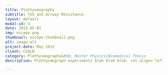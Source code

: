 ```yaml
---
title: Plethysmography
subtitle: TGV and Airway Resistance
layout: default
modal-id: 3
date: 2015-05-01
img: escape.png
thumbnail: escape-thumbnail.png
alt: image-alt
project-date: May 2015
client: CSULB
category: Plethysmography&#58; Master Physics/Biomedical Thesis
description: Plethysmograph experiments blah blah blah. <ul align='left'><li>Thoracic Gas Volume</li><li>Airway Resistance</li></ul>

---
```

